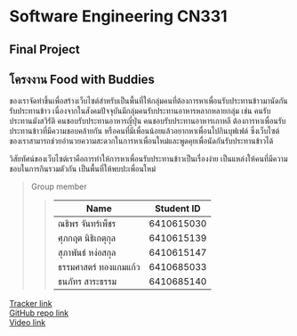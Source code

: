 Software Engineering CN331
=====================

Final Project
---------------------
## โครงงาน Food with Buddies
ของเราจัดทำขึ้นเพื่อสร้างเว็บไซต์สำหรับเป็นพื้นที่ให้กลุ่มคนที่ต้องการหาเพื่อนรับประทานข้าวมานัดกันรับประทานข้าว
เนื่องจากในสังคมปัจจุบันมีกลุ่มคนรับประทานอาหารหลากหลายกลุ่ม เช่น คนรับประทานมังสวิรัติ คนชอบรับประทานอาหารญี่ปุ่น
คนชอบรับประทานอาหารเกาหลี ต้องการหาเพื่อนรับประทานข้าวที่มีความชอบคล้ายกัน
หรือคนที่มีเพื่อนน้อยแล้วอยากหาเพื่อนไปกินบุฟเฟต์
ซึ่งเว็บไซต์ของเราสามารถช่วยอำนวยความสะดวกในการหาเพื่อนใหม่และพูดคุยเพื่อนัดกันรับประทานข้าวได้

วิสัยทัศน์ของเว็บไซต์เราคือการทำให้การหาเพื่อนรับประทานข้าวเป็นเรื่องง่าย
เป็นแหล่งให้คนที่มีความชอบในการกินรวมตัวกัน เป็นพื้นที่ให้พบปะเพื่อนใหม่

> Group member
>> |          Name         |  Student ID  |
>> |-----------------------|--------------|
>> |     ณธิพร จันทร์เพ็ชร     |  6410615030  |
>> |     ศุภกฤต นิธิเกตุกุล     |  6410615139  |
>> |     สุภาพันธ์ หง่อสกุล     |  6410615147  |
>> |  ธรรมศาสตร์ ทองแกมแก้ว  |  6410685033  |
>> |     ธนภัทร สาระธรรม     |  6410685140  |



[Tracker link](https://www.pivotaltracker.com/n/projects/2606747)<br>
[GitHub repo link](https://github.com/FinalProject331/CN331-FinalProject.git)<br>
[Video link](https://drive.google.com/file/d/13DCdWkVB7zqxn7Z-OlNbLdgpZO4R3YPJ/view?usp=drivesdk)<br>
